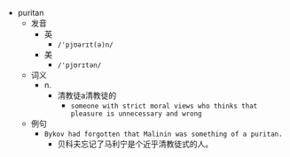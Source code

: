 - puritan
  - 发音
    - 英
      - `/'pjʊərɪt(ə)n/`
    - 美
      - `/'pjʊrɪtən/`
  - 词义
    - n.
      - 清教徒a清教徒的
        - `someone with strict moral views who thinks that pleasure is unnecessary and wrong`
  - 例句
    - `Bykov had forgotten that Malinin was something of a puritan.`
      - 贝科夫忘记了马利宁是个近乎清教徒式的人。

